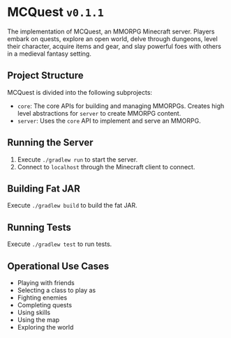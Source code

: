 # MCQuest `v0.1.1`

The implementation of MCQuest, an MMORPG Minecraft server. Players embark on
quests, explore an open world, delve through dungeons, level their character,
acquire items and gear, and slay powerful foes with others in a medieval fantasy
setting.

## Project Structure

MCQuest is divided into the following subprojects:

- `core`: The core APIs for building and managing MMORPGs. Creates high level
  abstractions for `server` to create MMORPG content.
- `server`: Uses the `core` API to implement and serve an MMORPG.

## Running the Server

1. Execute `./gradlew run` to start the server.
2. Connect to `localhost` through the Minecraft client to connect.

## Building Fat JAR

Execute `./gradlew build` to build the fat JAR.

## Running Tests

Execute `./gradlew test` to run tests.

## Operational Use Cases

- Playing with friends
- Selecting a class to play as
- Fighting enemies
- Completing quests
- Using skills
- Using the map
- Exploring the world
